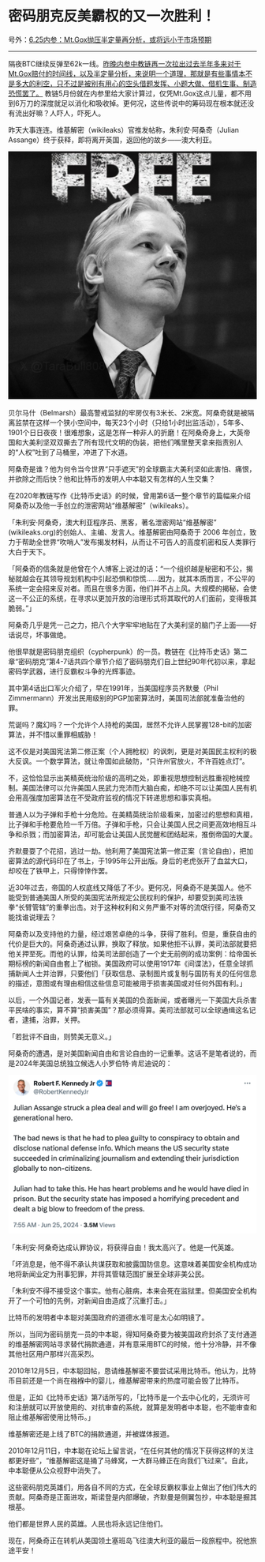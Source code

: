 # 密码朋克反美霸权的又一次胜利！

号外：[6.25内参：Mt.Gox抛压半定量再分析，或将远小于市场预期](http://rd.liujiaolian.com/i/20240625)

* * *

隔夜BTC继续反弹至62k一线。[昨晚内参中教链再一次拉出过去半年多来对于Mt.Gox赔付的时间线，以及半定量分析，来说明一个道理，那就是有些事情本不是多大的利空，只不过是被别有用心的空头借题发挥、小题大做、借机生事、制造恐慌罢了。](http://rd.liujiaolian.com/i/20240625) 教链5月份就在内参里给大家计算过，仅凭Mt.Gox这点儿量，都不用到6万刀的深度就足以消化和吸收掉。更何况，这些传说中的筹码现在根本就还没有流出好嘛？人吓人，吓死人。

昨天大事连连。维基解密（wikileaks）官推发帖称，朱利安·阿桑奇（Julian Assange）终于获释，即将离开英国，返回他的故乡——澳大利亚。

![](2024-06-26-A01.jpeg)

贝尔马什（Belmarsh）最高警戒监狱的牢房仅有3米长、2米宽。阿桑奇就是被隔离监禁在这样一个狭小空间中，每天23个小时（只给1小时出监活动），5年多、1901个日日夜夜！很难想象，这是怎样一种非人的折磨！在阿桑奇身上，大英帝国和大美利坚双双撕去了所有现代文明的伪装，把他们嘴里整天拿来指责别人的“人权”吐到了马桶里，冲进了下水道。

阿桑奇是谁？他为何令当今世界“只手遮天”的全球霸主大美利坚如此害怕、痛恨，并欲除之而后快？他和比特币的发明人中本聪又有怎样的人生交集？

在2020年教链写作《比特币史话》的时候，曾用第6话一整个章节的篇幅来介绍阿桑奇以及他一手创立的泄密网站“维基解密”（wikileaks）。

「朱利安·阿桑奇，澳大利亚程序员、黑客，著名泄密网站“维基解密” (wikileaks.org)的创始人、主编、发言人。维基解密由阿桑奇于 2006 年创立，致力于帮助全世界“吹哨人”发布揭发材料，从而让不可告人的高度机密和反人类罪行大白于天下。

「阿桑奇的信条就是他曾在个人博客上说过的话：“一个组织越是秘密和不公，揭秘就越会在其领导规划机构中引起恐惧和惊慌......因为，就其本质而言，不公平的系统一定会招来反对者。而且在很多方面，他们并不占上风。大规模的揭秘，会使这一不公正的系统，在寻求以更加开放的治理形式将其取代的人们面前，变得极其脆弱。”」

阿桑奇几乎是凭一己之力，把八个大字牢牢地贴在了大美利坚的脑门子上面——好话说尽，坏事做绝。

他很早就是密码朋克组织（cypherpunk）的一员。教链在《比特币史话》第二章“密码朋克”第4-7话共四个章节介绍了密码朋克们自上世纪90年代初以来，拿起密码学武器，进行反霸权斗争的光辉事迹。

其中第4话出口军火介绍了，早在1991年，当美国程序员齐默曼（Phil Zimmermann）开发出民用级别的PGP加密算法时，美国司法部就准备治他的罪。

荒诞吗？魔幻吗？一个允许个人持枪的美国，居然不允许人民掌握128-bit的加密算法，并不惜以重罪相威胁！

这不仅是对美国宪法第二修正案（个人拥枪权）的讽刺，更是对美国民主权利的极大反讽。一个数学算法，就让帝国如此破防，“只许州官放火，不许百姓点灯”。

不，这恰恰显示出美精英统治阶级的高明之处，即重视思想控制远胜重视枪械控制。美国法律可以允许美国人民武力充沛而大脑白痴，却绝不可以让美国人民有机会用高强度加密算法在不受政府监视的情况下转递思想和事实真相。

普通人以为子弹和手枪十分危险。在美精英统治阶级看来，加密过的思想和真相，比子弹和手枪要危险一千万倍。子弹和手枪，只会让美国人民之间更高效地相互斗争和杀戮；而加密算法，却可能会让美国人民觉醒和团结起来，推倒帝国的大厦。

齐默曼耍了个花招，逃过一劫。他利用了美国宪法第一修正案（言论自由），把加密算法的源代码印在了书上，于1995年公开出版。身后的老虎张开了血盆大口，却咬在了铁甲上，只得悻悻作罢。

近30年过去，帝国的人权底线又降低了不少。更何况，阿桑奇不是美国人。他不能受到普通美国人所受的美国宪法所规定公民权利的保护，却要受到美司法铁拳“长臂管辖”的重拳出击。对于这种权利和义务严重不对等的流氓行径，阿桑奇又能找谁说理去？

阿桑奇以及支持他的力量，经过艰苦卓绝的斗争，获得了胜利。但是，重获自由的代价是巨大的。阿桑奇通过认罪，换取了释放。如果他拒不认罪，美司法部就要把他关押至死。而他的认罪，给美司法部创造了一个史无前例的成功案例：给帝国长期标榜的新闻自由套上了枷锁。美国政府可以使用1917年《间谍法》，任意全球抓捕新闻人士并治罪，只要他们「获取信息、录制图片或复制与国防有关的任何信息的描述，意图或有理由相信这些信息可能被用于损害美国或对任何外国有利。」

以后，一个外国记者，发表一篇有关美国的负面新闻，或者曝光一下美国大兵杀害平民啥的事实，算不算“损害美国”？那必须得算。美司法部就可以全球通缉这名记者，逮捕，治罪，关押。

「若批评不自由，则赞美无意义。」

阿桑奇的遭遇，是对美国新闻自由和言论自由的一记重拳。这话不是笔者说的，而是2024年美国总统独立候选人小罗伯特·肯尼迪说的：

![](2024-06-26-A02.png)

「朱利安·阿桑奇达成认罪协议，将获得自由！我太高兴了。他是一代英雄。

「坏消息是，他不得不承认共谋获取和披露国防信息。这意味着美国安全机构成功地将新闻业定为刑事犯罪，并将其管辖范围扩展至全球非美公民。

「朱利安不得不接受这个事实。他有心脏病，本来会死在监狱里。但美国安全机构开了一个可怕的先例，对新闻自由造成了沉重打击。」

比特币的发明者中本聪对美国政府的道德水准可是太心如明镜了。

所以，当同为密码朋克一员的中本聪，得知阿桑奇要为被美国政府封杀了支付通道的维基解密网站寻求替代捐款通道，并有意采用BTC的时候，他十分冷静，并不像其他社区用户那样兴高采烈。

2010年12月5日，中本聪回帖，恳请维基解密不要尝试采用比特币。他认为，比特币目前还是一个尚在襁褓中的婴儿，维基解密带来的热度可能会毁了比特币。

但是，正如《比特币史话》第7话所写的，「比特币是一个去中心化的，无须许可和注册就可以开放使用的、对抗审查的系统，就算是发明者中本聪，也不能审查和阻止维基解密使用比特币。」

维基解密还是上线了BTC的捐款通道，并被媒体报道。

2010年12月11日，中本聪在论坛上留言说，“在任何其他的情况下获得这样的关注都更好些”，“维基解密这是捅了马蜂窝，一大群马蜂正在向我们飞过来”。自此，中本聪便从公众视野中消失了。

这些密码朋克英雄们，用各自不同的方式，在全球反霸权事业上做出了他们伟大的贡献。阿桑奇是正面进攻，斯诺登是内部爆破，齐默曼是侧翼包抄，中本聪是掘其根基。

他们都是世界人民的英雄。人民也将永远记住他们。

现在，阿桑奇正在转机从美国领土塞班岛飞往澳大利亚的最后一段旅程中。祝他旅途平安！
